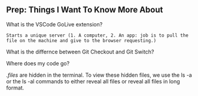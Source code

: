 ## Prep: Things I Want To Know More About

What is the VSCode GoLive extension?  

    Starts a unique server (1. A computer, 2. An app: job is to pull the file on the machine and give to the browser requesting.)  
  
What is the differnce between Git Checkout and Git Switch?

Where does my code go?

*.files* are hidden in the terminal. To view these hidden files, we use the ls -a or the ls -al commands to either reveal all files or reveal all files in long format.  
  
  
